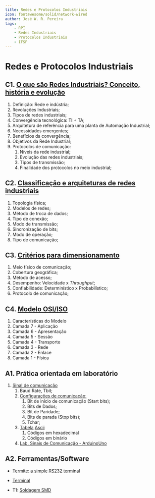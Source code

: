 ```yaml
---
title: Redes e Protocolos Industriais
icon: fontawesome/solid/network-wired
author: José W. R. Pereira
tags: 
    - RPI
    - Redes Industriais
    - Protocolos Industriais
    - IFSP
---
```



# Redes e Protocolos Industriais


## C1. [O que são Redes Industriais? Conceito, história e evolução](slides/aula01-definicao_de_redes_industriais.pdf)

1. Definição: Rede e indústria;
2. Revoluções Industriais;
3. Tipos de redes industriais;
4. Convergência tecnológica: TI + TA;
5. Arquitetura de referência para uma planta de Automação Industrial;
6. Necessidades emergentes;
7. Benefícios da convergência;
8. Objetivos da Rede Industrial;
9. Protocolos de comunicação:
	1. Níveis da rede industrial;
	2. Evolução das redes industriais;
	3. Tipos de transmissão;
	4. Finalidade dos protocolos no meio industrial;



## C2. [Classificação e arquiteturas de redes industriais](slides/aula02-classificacao_das_redes.pdf)

1. Topologia física;
2. Modelos de redes;
3. Método de troca de dados;
4. Tipo de conexão;
5. Modo de transmissão;
6. Sincronização de bits;
7. Modo de operação;
8. Tipo de comunicação;

## C3. [Critérios para dimensionamento](slides/aula03-criterios_para_dimensionamento.pdf)

1. Meio físico de comunicação;
2. Cobertura geográfica;
3. Método de acesso;
4. Desempenho: Velocidade x *Throughput*;
5. Confiabilidade: Determinístico x Probabilístico;
6. Protocolo de comunicação;

## C4. [Modelo OSI/ISO](slides/Aula04-Modelo_OSI.pdf)

1. Características do Modelo
2. Camada 7 - Aplicação
3. Camada 6 - Apresentação
4. Camada 5 - Sessão
5. Camada 4 - Transporte
6. Camada 3 - Rede 
7. Camada 2 - Enlace
8. Camada 1 - Física



## A1. Prática orientada em laboratório
1. [Sinal de comunicação](https://solace.com/wp-content/uploads/2021/02/baud-rate-4.png)
	1. Baud Rate, Tbit; 
	2. [Configurações de comunicação:](https://www.picotech.com/images/uploads/software/RS-232_diagram_1.jpg)
		1. Bit de início de comunicação (Start bits);
		2. Bits de Dados;
		3. Bit de Paridade;
		4. Bits de parada (Stop bits);
		5. Tchar;
	3. [Tabela](https://repositorio.ufu.br/bitstream/123456789/14443/4/SFOLima4DISSPRT.pdf) [Ascii](https://www.ime.usp.br/~pf/algoritmos/apend/ascii.html)
		1. Códigos em hexadecimal
		2. Códigos em binário
	4. [Lab. Sinais de Comunicação - ArduinoUno](slides/cofre.zip)
	



## A2. Ferramentas/Software

* [Termite: a simple RS232 terminal](https://www.compuphase.com/software_termite.htm)
* [Terminal](https://sites.google.com/site/terminalbpp/)

* T1: [Soldagem SMD](https://github.com/JoseWRPereira/docs/tree/main/docs/notas_de_aula/pci/soldagem)

